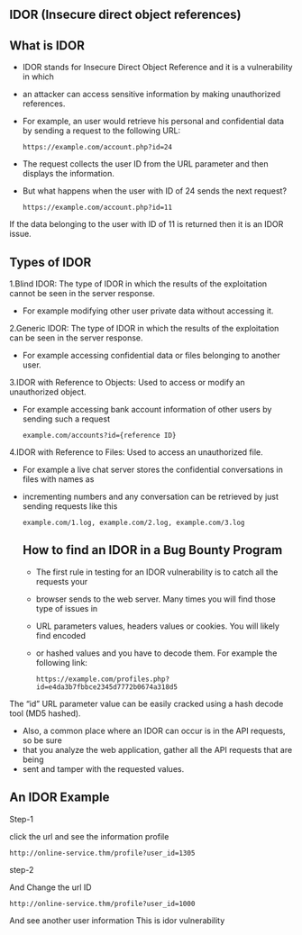   ## IDOR (Insecure direct object references)
  
   ## What is IDOR
  - IDOR stands for Insecure Direct Object Reference and it is a vulnerability in which
  - an attacker can access sensitive information by making unauthorized references. 
  - For example, an user would retrieve his personal and confidential data by sending a request to the following URL:
      
        https://example.com/account.php?id=24
      
  - The request collects the user ID from the URL parameter and then displays the information.
  - But what happens when the user with ID of 24 sends the next request?
   
        https://example.com/account.php?id=11
      
   If the data belonging to the user with ID of 11 is returned then it is an IDOR issue.
   
   ## Types of IDOR
   1.Blind IDOR: The type of IDOR in which the results of the exploitation cannot be seen in the server response. 
  - For example modifying other user private data without accessing it.
   
   2.Generic IDOR: The type of IDOR in which the results of the exploitation can be seen in the server response. 
 - For example accessing confidential data or files belonging to another user.
   
  3.IDOR with Reference to Objects: Used to access or modify an unauthorized object. 
 - For example accessing bank account information of other users by sending such a request
   
       example.com/accounts?id={reference ID}
      
  4.IDOR with Reference to Files: Used to access an unauthorized file. 
 - For example a live chat server stores the confidential conversations in files with names as 
 - incrementing numbers and any conversation can be retrieved by just sending requests like this
   
       example.com/1.log, example.com/2.log, example.com/3.log 
   

    
   ## How to find an IDOR in a Bug Bounty Program
   
   - The first rule in testing for an IDOR vulnerability is to catch all the requests your
   - browser sends to the web server. Many times you will find those type of issues in 
   - URL parameters values, headers values or cookies. You will likely find encoded 
   - or hashed values and you have to decode them. For example the following link:
   
         https://example.com/profiles.php?id=e4da3b7fbbce2345d7772b0674a318d5
     
  The “id” URL parameter value can be easily cracked using a hash decode tool (MD5 hashed).
   
  - Also, a common place where an IDOR can occur is in the API requests, so be sure
  - that you analyze the web application, gather all the API requests that are being 
  - sent and tamper with the requested values.
   
  ## An IDOR Example  
  
   Step-1
  
   click the url and see the information profile 
     
    http://online-service.thm/profile?user_id=1305 
       
   step-2 
    
   And Change the url ID 
       
    http://online-service.thm/profile?user_id=1000
        
   And see another user information This is idor vulnerability  
